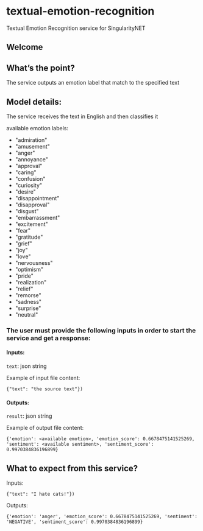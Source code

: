 # textual-emotion-recognition
Textual Emotion Recognition service for SingularityNET
## Welcome
## What’s the point?
The service outputs an emotion label that match to the specified text
## Model details:
The service receives the text in English and then classifies it

available emotion labels:
- "admiration"
- "amusement"
- "anger"
- "annoyance"
- "approval"
- "caring"
- "confusion"
- "curiosity"
- "desire"
- "disappointment"
- "disapproval"
- "disgust"
- "embarrassment"
- "excitement"
- "fear"
- "gratitude"
- "grief"
- "joy"
- "love"
- "nervousness"
- "optimism"
- "pride"
- "realization"
- "relief"
- "remorse"
- "sadness"
- "surprise"
- "neutral"

### The user must provide the following inputs in order to start the service and get a response:
#### Inputs:
`text`: json string

Example of input file content:

`{"text": "the source text"})`

#### Outputs:
`result`: json string

Example of output file content:

`{'emotion': <available emotion>, 'emotion_score': 0.6678475141525269, 'sentiment': <available sentiment>, 'sentiment_score': 0.9970384836196899}`

## What to expect from this service?
Inputs:

`{"text": "I hate cats!"})`

Outputs:

`{'emotion': 'anger', 'emotion_score': 0.6678475141525269, 'sentiment': 'NEGATIVE', 'sentiment_score': 0.9970384836196899}`

